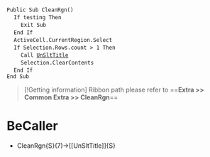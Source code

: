 &nbsp;  &nbsp;  &nbsp;  &nbsp;  
`Public Sub CleanRgn()`  
&nbsp;&nbsp;&nbsp;&nbsp;`If testing Then`  
&nbsp;&nbsp;&nbsp;&nbsp;&nbsp;&nbsp;&nbsp;&nbsp;`Exit Sub`  
&nbsp;&nbsp;&nbsp;&nbsp;`End If`  
&nbsp;&nbsp;&nbsp;&nbsp;`ActiveCell.CurrentRegion.Select`  
&nbsp;&nbsp;&nbsp;&nbsp;`If Selection.Rows.count > 1 Then`  
&nbsp;&nbsp;&nbsp;&nbsp;&nbsp;&nbsp;&nbsp;&nbsp;`Call `[`UnSltTitle`](UnSltTitle)  
&nbsp;&nbsp;&nbsp;&nbsp;&nbsp;&nbsp;&nbsp;&nbsp;`Selection.ClearContents`  
&nbsp;&nbsp;&nbsp;&nbsp;`End If`  
`End Sub`  


> [!Getting information]
> Ribbon path please refer to ==**Extra >> Common Extra >> CleanRgn**==


# BeCaller
- CleanRgn{S}(7)->[[UnSltTitle]]{S}


